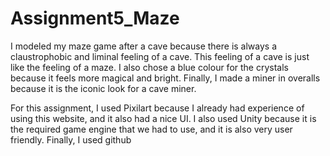 # Assignment5_Maze
I modeled my maze game after a cave because there is always a claustrophobic and liminal feeling of a cave. This feeling of a cave is just like the feeling of a maze. I also chose a blue colour for the crystals because it feels more magical and bright. Finally, I made a miner in overalls because it is the iconic look for a cave miner. 

For this assignment, I used Pixilart because I already had experience of using this website, and it also had a nice UI. I also used Unity because it is the required game engine that we had to use, and it is also very user friendly. Finally, I used github 
